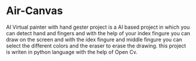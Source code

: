 # Air-Canvas
AI Virtual painter with hand gester project is a AI based project in which you can detect hand and fingers and with the help of your index fingure you can draw on the screen and with the idex fingure and middle fingure you can select the different colors and the eraser to erase the drawing. this project is writen in python language with the help of Open Cv.
